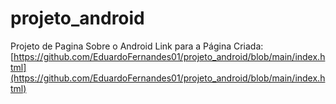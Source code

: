 # projeto_android
Projeto de Pagina Sobre o Android
Link para a Página Criada: [https://github.com/EduardoFernandes01/projeto_android/blob/main/index.html](https://github.com/EduardoFernandes01/projeto_android/blob/main/index.html)
